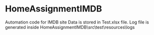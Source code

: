 # HomeAssignmentIMDB
Automation code for IMDB site
Data is stored in Test.xlsx file.
Log file is generated inside HomeAssignmentIMDB\src\test\resources\logs
